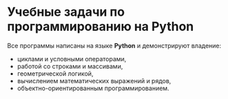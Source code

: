 # Учебные задачи по программированию на Python  
 Все программы написаны на языке **Python** и демонстрируют владение:

- циклами и условными операторами,  
- работой со строками и массивами,  
- геометрической логикой,  
- вычислением математических выражений и рядов,  
- объектно-ориентированным программированием.

